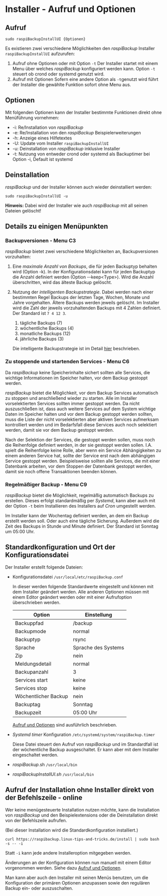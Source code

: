 # Installer - Aufruf und Optionen

## Aufruf

```
sudo raspiBackupInstallUI {Optionen}
```

Es existieren zwei verschiedene Möglichkeiten den *raspiBackup* Installer `raspiBackupInstallUI`
aufzurufen:

1.  Aufruf ohne Optionen oder mit Option `-t`
    Der Installer startet mit einem Menu über welches *raspiBackup* konfiguriert werden kann.
    Option `-t` steuert ob crond oder systemd genutzt wird.
1.  Aufruf mit Optionen
    Sofern eine andere Option als `-t`genutzt wird führt der Installer die gewählte Funktion
    sofort ohne Menu aus.

## Optionen

Mit folgenden Optionen kann der Installer bestimmte Funktionen direkt ohne Menüführung vornehmen:

* -i: Re/Installation von *raspiBackup*
* -e: Re/Installation von den *raspiBackup* Beispielerweiterungen
* -h: Anzeige eines Hilfetextes
* -U: Update vom Installer `raspiBackupInstallUI`
* -u: Deinstallation von *raspiBackup* inklusive Installer
* -t: Nutzung von entweder crond oder systemd als Backuptimer bei Option -i, Default ist systemd

## Deinstallation

*raspiBackup* und der Installer können auch wieder deinstalliert werden:

```
sudo raspiBackupInstallUI -u
```

**Hinweis:**
Dabei wird der Installer wie auch *raspiBackup* mit all seinen Dateien gelöscht!



## Details zu einigen Menüpunkten

<a name="backupversionen"></a>
### Backupversionen - Menu C3

*raspiBackup* bietet zwei verschiedene Möglichkeiten an, Backupversionen
vorzuhalten:

1. Eine *maximale Anzahl von Backups*, die für jeden Backuptyp behalten wird (Option -k).
   In der Konfigurationsdatei kann für jeden Backuptyp die Anzahl
   definiert werden (Option --keep\<Type\>).
   Wird die Anzahl überschritten, wird das älteste Backup gelöscht.

1. Nutzung der *intelligenten Backupstrategie*. Dabei werden nach einer bestimmten Regel Backups
   der letzten Tage, Wochen, Monate und Jahre vorgehalten. Ältere Backups
   werden jeweils gelöscht. Im Installer wird die Zahl der
   jeweils vorzuhaltenden Backups mit 4 Zahlen definiert. Der Standard ist
   `7 4 12 3`.
 
   1. tägliche Backups (7)
   1. wöchentliche Backups (4)
   1. monatliche Backups (12)
   1. jährliche Backups (3)

   Die intelligente Backupstrategie ist im Detail [hier](smart-recycle.md) beschrieben.


<a name="services"></a>
### Zu stoppende und startenden Services - Menu C6

Da *raspiBackup* keine Speicherinhalte sichert sollten alle Services, die wichtige Informationen
im Speicher halten, vor dem Backup gestoppt werden.

*raspiBackup* bietet die Möglichkeit, vor dem Backup Services automatisch zu stoppen und anschließend
wieder zu starten. Alle im Installer vorselektierten Services sollten immer gestoppt werden.
Da nicht auszuschließen ist, dass auch weitere Services auf dem System wichtige Daten
im Speicher halten und vor dem Backup gestoppt werden sollten, muss die Liste der nicht
vorselektierten aber aktiven Services aufmerksam kontrolliert werden und im Bedarfsfall diese
Services auch noch selektiert werden, damit sie vor dem Backup gestoppt werden.

Nach der Selektion der Services, die gestoppt werden sollen, muss noch die Reihenfolge
definiert werden, in der sie gestoppt werden sollen. I.A. spielt die Reihenfolge
keine Rolle, aber wenn ein Service Abhängigkeiten zu einem anderen Service hat, sollte
der Service erst nach dem abhängigen Service gestoppt werden. Beispielsweise
sollten alle Services, die mit einer Datenbank arbeiten, vor dem Stoppen der Datenbank
gestoppt werden, damit sie noch offene Transaktionen beenden können.


<a name="regularbackup"></a>
### Regelmäßiger Backup - Menu C9

*raspiBackup* bietet die Möglichkeit, regelmäßig automatisch Backups zu erstellen.
Dieses erfolgt standardmäßig per *Systemd*, kann aber auch mit der Option `-t`
beim Installieren des Installers auf *Cron* umgestellt werden.

Im Installer kann der Wochentag definiert werden, an dem ein Backup erstellt
werden soll. Oder auch eine tägliche Sicherung.
Außerdem wird die Zeit des Backups in Stunde und Minute definiert.
Der Standard ist Sonntag um 05:00 Uhr.


## Standardkonfiguration und Ort der Konfigurationsdatei

Der Installer erstellt folgende Dateien:

  - Konfigurationsdatei `/usr/local/etc/raspiBackup.conf`

    In dieser werden folgende Standardwerte eingestellt und können mit dem
    Installer geändert werden. Alle anderen Optionen müssen mit einem Editor
    geändert werden oder mit einer Aufrufoption überschrieben werden.

    | Option               | Einstellung          |
    |----------------------|----------------------|
    | Backuppfad           | /backup              |
    | Backupmode           | normal               |
    | Backuptyp            | rsync                |
    | Sprache              | Sprache des Systems  |
    | Zip                  | nein                 |
    | Meldungsdetail       | normal               |
    | Backupanzahl         | 3                    |
    | Services start       | keine                |
    | Services stop        | keine                |
    | Wöchentlicher Backup | nein                 |
    | Backuptag            | Sonntag              |
    | Backupzeit           | 05:00 Uhr            |

    [Aufruf und Optionen](backup-options.md) sind ausführlich beschrieben.

  - *Systemd timer* Konfiguration `/etc/systemd/system/raspiBackup.timer`

    Diese Datei steuert den Aufruf von *raspiBackup* und im Standardfall ist der
    wöchentliche Backup ausgeschaltet. Er kann aber mit dem Installer eingeschaltet
    werden.

  - *raspiBackup*.sh `/usr/local/bin`

  - *raspiBackupInstallUI.sh* `/usr/local/bin`



## Aufruf der Installation ohne Installer direkt von der Befehlszeile - online

Wer keine menügesteuerte Installation nutzen möchte, kann die Installation von *raspiBackup*
und den Beispielextensions oder die Deinstallation direkt von der Befehlszeile aufrufen.

(Bei dieser Installation wird die Standardkonfiguration installiert.)

```
curl https://raspibackup.linux-tips-and-tricks.de/install | sudo bash -s -- -i
```

Statt `-i` kann jede andere Installeroption mitgegeben werden.

Änderungen an der Konfiguration können nun manuell mit einem Editor vorgenommen werden.
Siehe dazu [Aufruf und Optionen](invocation-options.md). 

Man kann aber auch den Installer mit seinen Menüs benutzen, um die Konfiguration
der primären Optionen anzupassen sowie den regulären Backup ein- oder auszuschalten.

[.status]: rst
